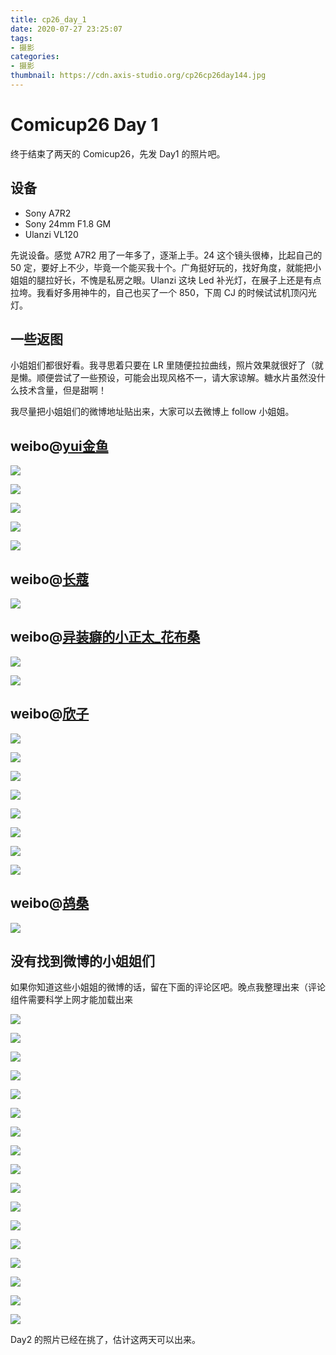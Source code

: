 ```yaml
---
title: cp26_day_1
date: 2020-07-27 23:25:07
tags:
- 摄影
categories:
- 摄影
thumbnail: https://cdn.axis-studio.org/cp26cp26day144.jpg
---
```



# Comicup26 Day 1

终于结束了两天的 Comicup26，先发 Day1 的照片吧。

## 设备

- Sony A7R2
- Sony 24mm F1.8 GM
- Ulanzi VL120

先说设备。感觉 A7R2 用了一年多了，逐渐上手。24 这个镜头很棒，比起自己的 50 定，要好上不少，毕竟一个能买我十个。广角挺好玩的，找好角度，就能把小姐姐的腿拉好长，不愧是私房之眼。Ulanzi 这块 Led 补光灯，在展子上还是有点拉垮。我看好多用神牛的，自己也买了一个 850，下周 CJ 的时候试试机顶闪光灯。

## 一些返图

小姐姐们都很好看。我寻思着只要在 LR 里随便拉拉曲线，照片效果就很好了（就是懒。顺便尝试了一些预设，可能会出现风格不一，请大家谅解。糖水片虽然没什么技术含量，但是甜啊！

我尽量把小姐姐们的微博地址贴出来，大家可以去微博上 follow 小姐姐。

## weibo@[yui金鱼](https://weibo.com/706918234)

![](https://cdn.axis-studio.org/cp26/cp26day159.jpg)

![](https://cdn.axis-studio.org/cp26/cp26day161.jpg)

![](https://cdn.axis-studio.org/cp26/cp26day162.jpg)

![](https://cdn.axis-studio.org/cp26/cp26day163.jpg)

![](https://cdn.axis-studio.org/cp26/cp26day164.jpg)


## weibo@[长蔻](https://weibo.com/u/3247893160)

![](https://cdn.axis-studio.org/cp26/cp26day170.jpg)


## weibo@[异装癖的小正太_花布桑](https://weibo.com/CSJDXHB)

![](https://cdn.axis-studio.org/cp26/cp26day171.jpg)

![](https://cdn.axis-studio.org/cp26/cp26day172.jpg)


## weibo@[欣子](https://weibo.com/u/5973203139)

![](https://cdn.axis-studio.org/cp26/cp26day156.jpg)

![](https://cdn.axis-studio.org/cp26/cp26day148.jpg)

![](https://cdn.axis-studio.org/cp26/cp26day149.jpg)

![](https://cdn.axis-studio.org/cp26/cp26day150.jpg)

![](https://cdn.axis-studio.org/cp26/cp26day152.jpg)

![](https://cdn.axis-studio.org/cp26/cp26day153.jpg)

![](https://cdn.axis-studio.org/cp26/cp26day154.jpg)

![](https://cdn.axis-studio.org/cp26/cp26day155.jpg)

## weibo@[鸪桑](https://weibo.com/u/6489950328)

![](https://cdn.axis-studio.org/cp26/cp26day176.jpg)

## 没有找到微博的小姐姐们

如果你知道这些小姐姐的微博的话，留在下面的评论区吧。晚点我整理出来（评论组件需要科学上网才能加载出来

![](https://cdn.axis-studio.org/cp26/cp26day145.jpg)

![](https://cdn.axis-studio.org/cp26/cp26day146.jpg)

![](https://cdn.axis-studio.org/cp26/cp26day151.jpg)

![](https://cdn.axis-studio.org/cp26/cp26day157.jpg)

![](https://cdn.axis-studio.org/cp26/cp26day158.jpg)

![](https://cdn.axis-studio.org/cp26/cp26day165.jpg)

![](https://cdn.axis-studio.org/cp26/cp26day166.jpg)

![](https://cdn.axis-studio.org/cp26/cp26day167.jpg)

![](https://cdn.axis-studio.org/cp26/cp26day168.jpg)

![](https://cdn.axis-studio.org/cp26/cp26day169.jpg)

![](https://cdn.axis-studio.org/cp26/cp26day173.jpg)

![](https://cdn.axis-studio.org/cp26/cp26day174.jpg)

![](https://cdn.axis-studio.org/cp26/cp26day175.jpg)

![](https://cdn.axis-studio.org/cp26/cp26day177.jpg)

![](https://cdn.axis-studio.org/cp26/cp26day178.jpg)

![](https://cdn.axis-studio.org/cp26/cp26day179.jpg)

![](https://cdn.axis-studio.org/cp26/cp26day180.jpg)


Day2 的照片已经在挑了，估计这两天可以出来。